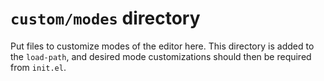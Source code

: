 `custom/modes` directory
==================

Put files to customize modes of the editor here. This directory is added to the `load-path`, and desired mode customizations should then be required from `init.el`.